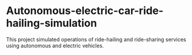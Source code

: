 # Autonomous-electric-car-ride-hailing-simulation
This project simulated operations of ride-hailing and ride-sharing services using autonomous and electric vehicles.
